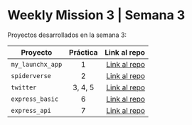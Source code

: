 # Weekly Mission 3   |   Semana 3 

Proyectos desarrollados en la semana 3:

| Proyecto | Práctica | Link al repo |
| ------------- |:-------------:| -----:|
|`my_launchx_app`|1|[Link al repo](https://github.com/MenesesAle/my-launchx-app)|
|`spiderverse`|2|[Link al repo](https://github.com/MenesesAle/spiderverse)|
|`twitter`|3, 4, 5|[Link al repo](https://github.com/MenesesAle/twitter)|
|`express_basic`|6|[Link al repo]()|
|`express_api`|7|[Link al repo]()|